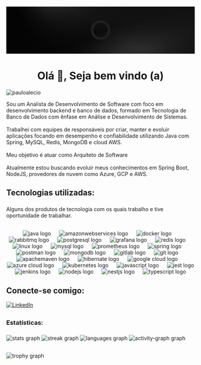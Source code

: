 ![PauloAlecio](https://github.com/PauloAlecio/PauloAlecio/blob/main/assets/red-Banner-1584px-396px.gif)
<h1 align="center">Olá 👋, Seja bem vindo (a) </h1>


<p align="left"> <img src="https://komarev.com/ghpvc/?username=pauloalecio&label=Visualizações%20de%20perfil&color=9a040a&style=flat" alt="pauloalecio" /> </p>

<p align="left">Sou um Analista de Desenvolvimento de Software com foco em desenvolvimento backend e banco de dados, formado em Tecnologia de Banco de Dados com ênfase em Análise e Desenvolvimento de Sistemas.<br><br>Trabalhei com equipes de responsáveis por criar, manter e evoluir aplicações focando em desempenho e confiabilidade utilizando Java com Spring, MySQL, Redis, MongoDB e cloud AWS. <br><br>Meu objetivo é atuar como Arquiteto de Software<br><br> Atualmente estou buscando evoluir meus conhecimentos em Spring Boot, NodeJS, provedores de nuvem como Azure, GCP e AWS.</p>

###

<h2 align="left">Tecnologias utilizadas: </h2>

###
<p align="left">Alguns dos produtos de tecnologia com os quais trabalho e tive oportunidade de trabalhar.</p>
<br clear="both">

<div align="center">
  <img src="https://skillicons.dev/icons?i=java" height="33" alt="java logo"  />
  <img width="14" />
  <img src="https://skillicons.dev/icons?i=aws" height="33" alt="amazonwebservices logo"  />
  <img width="14" />
  <img src="https://skillicons.dev/icons?i=docker" height="33" alt="docker logo"  />
  <img width="14" />
  <img src="https://skillicons.dev/icons?i=rabbitmq" height="33" alt="rabbitmq logo"  />
  <img width="14" />
  <img src="https://skillicons.dev/icons?i=postgres" height="33" alt="postgresql logo"  />
  <img width="14" />
  <img src="https://skillicons.dev/icons?i=grafana" height="33" alt="grafana logo"  />
  <img width="14" />
  <img src="https://skillicons.dev/icons?i=redis" height="33" alt="redis logo"  />
  <img width="14" />
  <img src="https://skillicons.dev/icons?i=linux" height="33" alt="linux logo"  />
  <img width="14" />
  <img src="https://skillicons.dev/icons?i=mysql" height="33" alt="mysql logo"  />
  <img width="14" />
  <img src="https://skillicons.dev/icons?i=prometheus" height="33" alt="prometheus logo"  />
  <img width="14" />
  <img src="https://skillicons.dev/icons?i=spring" height="33" alt="spring logo"  />
  <img width="14" />
  <img src="https://skillicons.dev/icons?i=postman" height="33" alt="postman logo"  />
  <img width="14" />
  <img src="https://skillicons.dev/icons?i=mongodb" height="33" alt="mongodb logo"  />
  <img width="14" />
  <img src="https://skillicons.dev/icons?i=gitlab" height="33" alt="gitlab logo"  />
  <img width="14" />
  <img src="https://skillicons.dev/icons?i=git" height="33" alt="git logo"  />
  <img width="14" />
  <img src="https://skillicons.dev/icons?i=maven" height="33" alt="apachemaven logo"  />
  <img width="14" />
  <img src="https://skillicons.dev/icons?i=hibernate" height="33" alt="hibernate logo"  />
  <img width="14" />
  <img src="https://skillicons.dev/icons?i=gcp" height="33" alt="google cloud logo"  />
  <img width="14" />
  <img src="https://skillicons.dev/icons?i=azure" height="33" alt="azure cloud logo"  />
  <img width="14" />
  <img src="https://skillicons.dev/icons?i=kubernetes" height="33" alt="kubernetes logo"  />
  <img width="14" />
  <img src="https://skillicons.dev/icons?i=js" height="33" alt="javascript logo"  />
  <img width="14" />
  <img src="https://skillicons.dev/icons?i=jest" height="33" alt="jest logo"  />
  <img width="14" />
  <img src="https://skillicons.dev/icons?i=jenkins" height="33" alt="jenkins logo"  />
  <img width="14" />
  <img src="https://skillicons.dev/icons?i=nodejs" height="33" alt="nodejs logo"  />
  <img width="14" />
  <img src="https://skillicons.dev/icons?i=nestjs" height="33" alt="nestjs logo"  />
  <img width="14" />
  <img src="https://skillicons.dev/icons?i=ts" height="33" alt="typescript logo"  />
  <img width="14" />
</div>

###

## Conecte-se comigo:

[![LinkedIn](https://img.shields.io/badge/LinkedIn-000?style=for-the-badge&logo=linkedin&logoColor=9a040a)](https://www.linkedin.com/in/paulo-alécio-da-silva/)


##
### Estatísticas: 

###

<div align="left">
  

<img src="https://github-readme-stats.vercel.app/api?username=PauloAlecio&hide_title=false&hide_rank=false&show_icons=true&include_all_commits=true&count_private=true&disable_animations=false&theme=shadow_red&locale=pt-BR&hide_border=false&custom_title=PAULO%20ALÉCIO%20DA%20SILVA" width="400" height="200" alt="stats graph"  />

<img src="https://streak-stats.demolab.com?user=PauloAlecio&locale=pt-br&hide_title=false&mode=weekly&theme=shadow_red&hide_border=false&border_radius=5&custom_title=PAULO%20ALECIO%20DA%20SILVA" width="400" height="200" alt="streak graph"  />
<img src="https://github-readme-stats.vercel.app/api/top-langs?username=PauloAlecio&locale=pt-br&hide_title=false&layout=compact&card_width=480&langs_count=8&theme=shadow_red&hide_border=false&custom_title=Linguagens%20mais%20usadas" 
   width="400" height="200" alt="languages graph"  />
<img src="https://github-readme-activity-graph.vercel.app/graph?username=PauloAlecio&theme=elegant&area=true&hide_border=false&hide_title=false&custom_title=Gr%C3%A1fico%20de%20Contribui%C3%A7%C3%B5es&radius=7" width="400" height="200" alt="activity-graph graph"  />

##
  
<img src="https://github-profile-trophy.vercel.app?username=PauloAlecio&theme=darkhub&column=5&margin-w=84&margin-h=7&row=1&no-frame=true&no-bg=true" height="150" alt="trophy graph"  />

</div>

##


